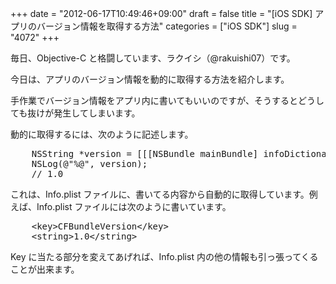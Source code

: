 +++
date = "2012-06-17T10:49:46+09:00"
draft = false
title = "[iOS SDK] アプリのバージョン情報を取得する方法"
categories = ["iOS SDK"]
slug = "4072"
+++

毎日、Objective-C と格闘しています、ラクイシ（@rakuishi07）です。

今日は、アプリのバージョン情報を動的に取得する方法を紹介します。

手作業でバージョン情報をアプリ内に書いてもいいのですが、そうするとどうしても抜けが発生してしまいます。

動的に取得するには、次のように記述します。

<pre class="prettyprint">    NSString *version = [[[NSBundle mainBundle] infoDictionary] objectForKey:@"CFBundleVersion"];
    NSLog(@"%@", version);
    // 1.0
</pre>

これは、Info.plist ファイルに、書いてる内容から自動的に取得しています。例えば、Info.plist ファイルには次のように書いています。

<pre class="prettyprint">
	&lt;key&gt;CFBundleVersion&lt;/key&gt;
	&lt;string&gt;1.0&lt;/string&gt;
</pre>

Key に当たる部分を変えてあげれば、Info.plist 内の他の情報も引っ張ってくることが出来ます。
